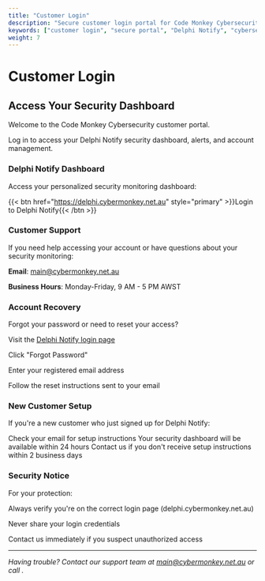 ```yaml
---
title: "Customer Login"
description: "Secure customer login portal for Code Monkey Cybersecurity services including Delphi Notify monitoring and support."
keywords: ["customer login", "secure portal", "Delphi Notify", "cybersecurity dashboard"]
weight: 7
---
```


# Customer Login

## Access Your Security Dashboard

Welcome to the Code Monkey Cybersecurity customer portal. 

Log in to access your Delphi Notify security dashboard, alerts, and account management.

### Delphi Notify Dashboard

Access your personalized security monitoring dashboard:

{{< btn href="https://delphi.cybermonkey.net.au" style="primary" >}}Login to Delphi Notify{{< /btn >}}

### Customer Support

If you need help accessing your account or have questions about your security monitoring:

**Email**: [main@cybermonkey.net.au](mailto:main@cybermonkey.net.au)



**Business Hours**: Monday-Friday, 9 AM - 5 PM AWST

### Account Recovery

Forgot your password or need to reset your access?

Visit the [Delphi Notify login page](https://delphi.cybermonkey.net.au)


Click "Forgot Password" 

Enter your registered email address

Follow the reset instructions sent to your email

### New Customer Setup

If you're a new customer who just signed up for Delphi Notify:

Check your email for setup instructions
Your security dashboard will be available within 24 hours
Contact us if you don't receive setup instructions within 2 business days

### Security Notice

For your protection:

Always verify you're on the correct login page (delphi.cybermonkey.net.au)

Never share your login credentials

Contact us immediately if you suspect unauthorized access

---

*Having trouble? Contact our support team at [main@cybermonkey.net.au](mailto:main@cybermonkey.net.au) or call .*